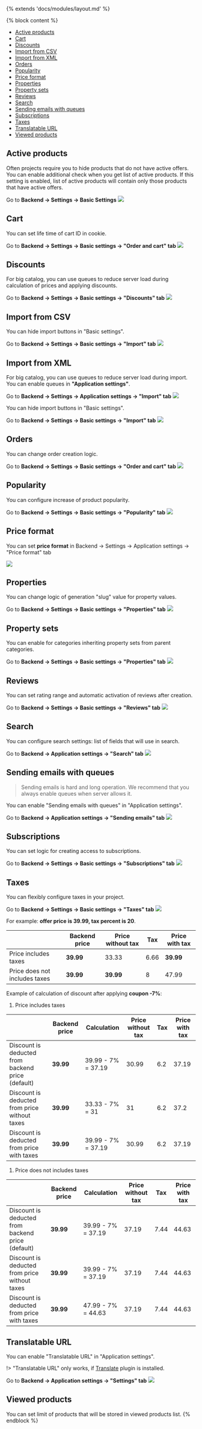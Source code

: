 {% extends 'docs/modules/layout.md' %}

{% block content %}
* [Active products](#active-products)
* [Cart](#cart)
* [Discounts](#discounts)
* [Import from CSV](#import-from-csv)
* [Import from XML](#import-from-xml)
* [Orders](#orders)
* [Popularity](#popularity)
* [Price format](#price-format)
* [Properties](#properties)
* [Property sets](#property-sets)
* [Reviews](#reviews)
* [Search](#search)
* [Sending emails with queues](#sending-emails-with-queues)
* [Subscriptions](#subscriptions)
* [Taxes](#taxes)
* [Translatable URL](#translatable-url)
* [Viewed products](#viewed-products)

## Active products

Often projects require you to hide products that do not have active offers.
You can enable additional check when you get list of active products.
If this setting is enabled, list of active products will contain only those products that have active offers.

Go to **Backend -> Settings -> Basic Settings**
![](./../../assets/images/backend-settings-4.png)

## Cart

You can set life time of cart ID in cookie.

Go to **Backend -> Settings -> Basic settings -> "Order and cart" tab**
![](./../../assets/images/backend-settings-10.png)

## Discounts

For big catalog, you can use queues to reduce server load during calculation of prices and applying discounts.

Go to **Backend -> Settings -> Basic settings -> "Discounts" tab**
![](./../../assets/images/backend-settings-13.png)

## Import from CSV

You can hide import buttons in "Basic settings".

Go to **Backend -> Settings -> Basic settings -> "Import" tab**
![](./../../assets/images/import-from-csv-settings-3.png)

## Import from XML

For big catalog, you can use queues to reduce server load during import.
You can enable queues in **"Application settings"**.

Go to **Backend -> Settings -> Application settings -> "Import" tab**
![](./../../assets/images/import-from-xml-settings-8.png)

You can hide import buttons in "Basic settings".

Go to **Backend -> Settings -> Basic settings -> "Import" tab**
![](./../../assets/images/import-from-xml-settings-9.png)

## Orders

You can change order creation logic.

Go to **Backend -> Settings -> Basic settings -> "Order and cart" tab**
![](./../../assets/images/backend-settings-9.png)

## Popularity

You can configure increase of product popularity.

Go to **Backend -> Settings -> Basic settings -> "Popularity" tab**
![](./../../assets/images/backend-settings-12.png) 

## Price format

You can set **price format** in Backend -> Settings -> Application settings -> "Price format" tab

![](./../../assets/images/backend-settings-1.png)

## Properties

You can change logic of generation "slug" value for property values.

Go to **Backend -> Settings -> Basic settings -> "Properties" tab**
![](./../../assets/images/backend-settings-6.png)

## Property sets

You can enable for categories inheriting property sets from parent categories.

Go to **Backend -> Settings -> Basic settings -> "Properties" tab**
![](./../../assets/images/backend-settings-7.png)

## Reviews

You can set rating range and automatic activation of reviews after creation.

Go to **Backend -> Settings -> Basic settings -> "Reviews" tab**
![](./../../assets/images/backend-settings-11.png)

## Search

You can configure search settings: list of fields that will use in search.

Go to **Backend -> Application settings -> "Search" tab**
![](./../../assets/images/backend-settings-14.png)

## Sending emails with queues

> Sending emails is hard and long operation.
We recommend that you always enable queues when server allows it.

You can enable "Sending emails with queues" in "Application settings".

Go to **Backend -> Application settings -> "Sending emails" tab**
![](./../../assets/images/backend-settings-3.png)

## Subscriptions

You can set logic for creating access to subscriptions.

Go to **Backend -> Settings -> Basic settings -> "Subscriptions" tab**
![](./../../assets/images/backend-settings-15.png)

## Taxes

You can flexibly configure taxes in your project.

Go to **Backend -> Settings -> Basic settings -> "Taxes" tab**
![](./../../assets/images/backend-settings-8.png)

For example: **offer price is 39.99, tax percent is 20**.

||Backend price|Price without tax|Tax|Price with tax|
|---|---|---|---|---|
|Price includes taxes|**39.99**|33.33|6.66|**39.99**|
|Price does not includes taxes|**39.99**|**39.99**|8|47.99|

Example of calculation of discount after applying **coupon -7%**:

1. Price includes taxes

||Backend price|Calculation|Price without tax|Tax|Price with tax|
|---|---|---|---|---|---|
|Discount is deducted from backend price (default)|**39.99**|39.99 - 7% = 37.19|30.99|6.2|37.19|
|Discount is deducted from price without taxes|**39.99**|33.33 - 7% = 31|31|6.2|37.2|
|Discount is deducted from price with taxes|**39.99**|39.99 - 7% = 37.19|30.99|6.2|37.19|

1. Price does not includes taxes

||Backend price|Calculation|Price without tax|Tax|Price with tax|
|---|---|---|---|---|---|
|Discount is deducted from backend price (default)|**39.99**|39.99 - 7% = 37.19|37.19|7.44|44.63|
|Discount is deducted from price without taxes|**39.99**|39.99 - 7% = 37.19|37.19|7.44|44.63|
|Discount is deducted from price with taxes|**39.99**|47.99 - 7% = 44.63|37.19|7.44|44.63|

## Translatable URL

You can enable "Translatable URL" in "Application settings".

!> "Translatable URL" only works, if [Translate](https://octobercms.com/plugin/rainlab-translate) plugin is installed.

Go to **Backend -> Application settings -> "Settings" tab**
![](./../../assets/images/backend-settings-2.png)

## Viewed products

You can set limit of products that will be stored in viewed products list.
{% endblock %}